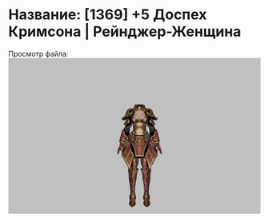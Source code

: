 # Название: [1369] +5 Доспех Кримсона | Рейнджер-Женщина

Просмотр файла:
![p030010.png](p030010.png)